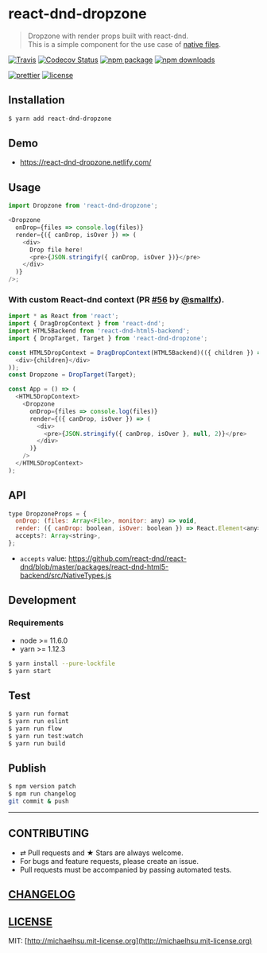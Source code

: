 # react-dnd-dropzone

> Dropzone with render props built with react-dnd.  
> This is a simple component for the use case of [native files](http://react-dnd.github.io/react-dnd/examples/other/native-files).

[![Travis][build-badge]][build]
[![Codecov Status][codecov-badge]][codecov]
[![npm package][npm-badge]][npm]
[![npm downloads][npm-downloads]][npm]

[![prettier][prettier-badge]][prettier]
[![license][license-badge]][license]

## Installation

```sh
$ yarn add react-dnd-dropzone
```

## Demo

- https://react-dnd-dropzone.netlify.com/

## Usage

```js
import Dropzone from 'react-dnd-dropzone';

<Dropzone
  onDrop={files => console.log(files)}
  render={({ canDrop, isOver }) => (
    <div>
      Drop file here!
      <pre>{JSON.stringify({ canDrop, isOver })}</pre>
    </div>
  )}
/>;
```

### With custom React-dnd context (PR [#56](https://github.com/evenchange4/react-dnd-dropzone/pull/56) by [@smallfx](https://github.com/smallfx)).

```js
import * as React from 'react';
import { DragDropContext } from 'react-dnd';
import HTML5Backend from 'react-dnd-html5-backend';
import { DropTarget, Target } from 'react-dnd-dropzone';

const HTML5DropContext = DragDropContext(HTML5Backend)(({ children }) => (
  <div>{children}</div>
));
const Dropzone = DropTarget(Target);

const App = () => (
  <HTML5DropContext>
    <Dropzone
      onDrop={files => console.log(files)}
      render={({ canDrop, isOver }) => (
        <div>
          <pre>{JSON.stringify({ canDrop, isOver }, null, 2)}</pre>
        </div>
      )}
    />
  </HTML5DropContext>
);
```

## API

```js
type DropzoneProps = {
  onDrop: (files: Array<File>, monitor: any) => void,
  render: ({ canDrop: boolean, isOver: boolean }) => React.Element<any>,
  accepts?: Array<string>,
};
```

- `accepts` value: https://github.com/react-dnd/react-dnd/blob/master/packages/react-dnd-html5-backend/src/NativeTypes.js

## Development

### Requirements

- node >= 11.6.0
- yarn >= 1.12.3

```sh
$ yarn install --pure-lockfile
$ yarn start
```

## Test

```sh
$ yarn run format
$ yarn run eslint
$ yarn run flow
$ yarn run test:watch
$ yarn run build
```

## Publish

```bash
$ npm version patch
$ npm run changelog
git commit & push
```

---

## CONTRIBUTING

- ⇄ Pull requests and ★ Stars are always welcome.
- For bugs and feature requests, please create an issue.
- Pull requests must be accompanied by passing automated tests.

## [CHANGELOG](CHANGELOG.md)

## [LICENSE](LICENSE)

MIT: [http://michaelhsu.mit-license.org](http://michaelhsu.mit-license.org)

[build-badge]: https://img.shields.io/travis/evenchange4/react-dnd-dropzone/master.svg?style=flat-square
[build]: https://travis-ci.org/evenchange4/react-dnd-dropzone
[npm-badge]: https://img.shields.io/npm/v/react-dnd-dropzone.svg?style=flat-square
[npm]: https://www.npmjs.org/package/react-dnd-dropzone
[codecov-badge]: https://img.shields.io/codecov/c/github/evenchange4/react-dnd-dropzone.svg?style=flat-square
[codecov]: https://codecov.io/github/evenchange4/react-dnd-dropzone?branch=master
[npm-downloads]: https://img.shields.io/npm/dt/react-dnd-dropzone.svg?style=flat-square
[license-badge]: https://img.shields.io/npm/l/react-dnd-dropzone.svg?style=flat-square
[license]: http://michaelhsu.mit-license.org/
[prettier-badge]: https://img.shields.io/badge/styled_with-prettier-ff69b4.svg?style=flat-square
[prettier]: https://github.com/prettier/prettier
